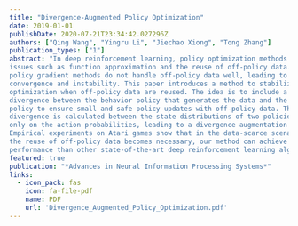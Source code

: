 ```yaml
---
title: "Divergence-Augmented Policy Optimization"
date: 2019-01-01
publishDate: 2020-07-21T23:34:42.027296Z
authors: ["Qing Wang", "Yingru Li", "Jiechao Xiong", "Tong Zhang"]
publication_types: ["1"]
abstract: "In deep reinforcement learning, policy optimization methods need to deal with
issues such as function approximation and the reuse of off-policy data. Standard
policy gradient methods do not handle off-policy data well, leading to premature
convergence and instability. This paper introduces a method to stabilize policy
optimization when off-policy data are reused. The idea is to include a Bregman
divergence between the behavior policy that generates the data and the current
policy to ensure small and safe policy updates with off-policy data. The Bregman
divergence is calculated between the state distributions of two policies, instead of
only on the action probabilities, leading to a divergence augmentation formulation.
Empirical experiments on Atari games show that in the data-scarce scenario where
the reuse of off-policy data becomes necessary, our method can achieve better
performance than other state-of-the-art deep reinforcement learning algorithms."
featured: true
publication: "*Advances in Neural Information Processing Systems*"
links:
  - icon_pack: fas
    icon: fa-file-pdf
    name: PDF
    url: 'Divergence_Augmented_Policy_Optimization.pdf'
---
```


